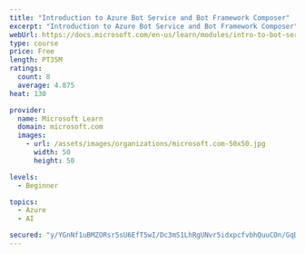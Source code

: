 ```yaml
---
title: "Introduction to Azure Bot Service and Bot Framework Composer"
excerpt: "Introduction to Azure Bot Service and Bot Framework Composer"
webUrl: https://docs.microsoft.com/en-us/learn/modules/intro-to-bot-service-bot-framework-composer/
type: course
price: Free
length: PT35M
ratings:
  count: 8
  average: 4.875
heat: 130

provider:
  name: Microsoft Learn
  domain: microsoft.com
  images:
    - url: /assets/images/organizations/microsoft.com-50x50.jpg
      width: 50
      height: 50

levels:
  - Beginner

topics:
  - Azure
  - AI

secured: "y/YGnNf1uBMZORsr5sU6EfT5wI/Dc3mS1LhRgUNvr5idxpcfvbhQuuCOn/GqDxJDI75WQxJK+0Rp0WAdh32rOGB5gw2koQM3oxQToJZB6h5eeesoCgH5UiKHsyk0wGRcZaGmw85jAArWpvEAzO1QzpmDhAkaBlasQgUAwwryc9E8ubY2dLYI50o2vsB5Z/h/bEZOHIBGoKY3QbesPxVLj4uqdn+Mux9xiHqMzckXfHD5YloO00KELAk1MYMT9xNuEwA5WcbZqp/U9imSLemjOR6eDTcYlZcJliBQEELYqehxaFmNqUMBYaJ9zR4OZYtS47Or2iDh2s3SmtBczRi3UXPMDFRJ+Ik/jwyRsGXIa1te/1QJWhx1JrdsJ7KWIaCs6HkU508euoDZSKWDCEHnBCxkF6ijVK21gotWjRT3Y1Y=;tFnmseHYhljMQpU6PeE/LA=="
---
```


